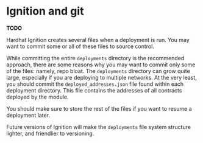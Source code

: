# Ignition and git

**TODO**

Hardhat Ignition creates several files when a deployment is run. You may want to commit some or all of these files to source control.

While committing the entire `deployments` directory is the recommended approach, there are some reasons why you may want to commit only some of the files: namely, repo bloat. The `deployments` directory can grow quite large, especially if you are deploying to multiple networks. At the very least, you should commit the `deployed_addresses.json` file found within each deployment directory. This file contains the addresses of all contracts deployed by the module.

You should make sure to store the rest of the files if you want to resume a deployment later.

Future versions of Ignition will make the `deployments` file system structure lighter, and friendlier to versioning.
